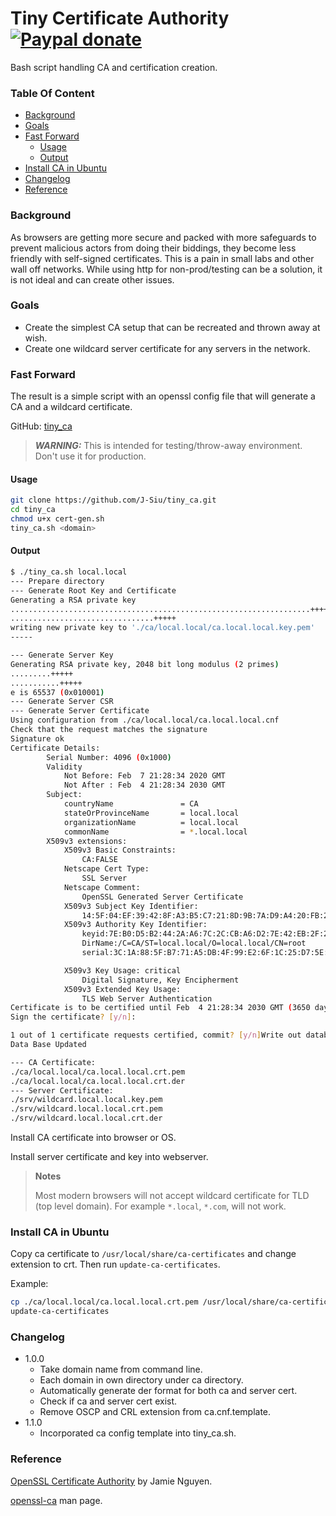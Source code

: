 # Tiny Certificate Authority [![Paypal donate](https://www.paypalobjects.com/en_US/i/btn/btn_donate_LG.gif)](https://www.paypal.com/donate/?business=HZF49NM9D35SJ&no_recurring=0&currency_code=CAD)

Bash script handling CA and certification creation.

### Table Of Content
<!-- TOC -->

- [Background](#background)
- [Goals](#goals)
- [Fast Forward](#fast-forward)
  - [Usage](#usage)
  - [Output](#output)
- [Install CA in Ubuntu](#install-ca-in-ubuntu)
- [Changelog](#changelog)
- [Reference](#reference)

<!-- /TOC -->

### Background

As browsers are getting more secure and packed with more safeguards to prevent malicious actors from doing their biddings, they become less friendly with self-signed certificates. This is a pain in small labs and other wall off networks. While using http for non-prod/testing can be a solution, it is not ideal and can create other issues.

### Goals

- Create the simplest CA setup that can be recreated and thrown away at wish.
- Create one wildcard server certificate for any servers in the network.

### Fast Forward

The result is a simple script with an openssl config file that will generate a CA and a wildcard certificate.

GitHub: [tiny_ca](https://github.com/J-Siu/tiny_ca)

> ***WARNING:*** This is intended for testing/throw-away environment. Don't use it for production.

#### Usage

```sh
git clone https://github.com/J-Siu/tiny_ca.git
cd tiny_ca
chmod u+x cert-gen.sh
tiny_ca.sh <domain>
```

#### Output

```sh
$ ./tiny_ca.sh local.local
--- Prepare directory
--- Generate Root Key and Certificate
Generating a RSA private key
...................................................................+++++
................................+++++
writing new private key to './ca/local.local/ca.local.local.key.pem'
-----

--- Generate Server Key
Generating RSA private key, 2048 bit long modulus (2 primes)
.........+++++
...........+++++
e is 65537 (0x010001)
--- Generate Server CSR
--- Generate Server Certificate
Using configuration from ./ca/local.local/ca.local.local.cnf
Check that the request matches the signature
Signature ok
Certificate Details:
        Serial Number: 4096 (0x1000)
        Validity
            Not Before: Feb  7 21:28:34 2020 GMT
            Not After : Feb  4 21:28:34 2030 GMT
        Subject:
            countryName               = CA
            stateOrProvinceName       = local.local
            organizationName          = local.local
            commonName                = *.local.local
        X509v3 extensions:
            X509v3 Basic Constraints:
                CA:FALSE
            Netscape Cert Type:
                SSL Server
            Netscape Comment:
                OpenSSL Generated Server Certificate
            X509v3 Subject Key Identifier:
                14:5F:04:EF:39:42:8F:A3:B5:C7:21:8D:9B:7A:D9:A4:20:FB:21:EF
            X509v3 Authority Key Identifier:
                keyid:7E:B0:D5:B2:44:2A:A6:7C:2C:CB:A6:D2:7E:42:EB:2F:25:50:3C:E1
                DirName:/C=CA/ST=local.local/O=local.local/CN=root
                serial:3C:1A:88:5F:B7:71:A5:DB:4F:99:E2:6F:1C:25:D7:5E:13:79:83:17

            X509v3 Key Usage: critical
                Digital Signature, Key Encipherment
            X509v3 Extended Key Usage:
                TLS Web Server Authentication
Certificate is to be certified until Feb  4 21:28:34 2030 GMT (3650 days)
Sign the certificate? [y/n]:

1 out of 1 certificate requests certified, commit? [y/n]Write out database with 1 new entries
Data Base Updated

--- CA Certificate:
./ca/local.local/ca.local.local.crt.pem
./ca/local.local/ca.local.local.crt.der
--- Server Certificate:
./srv/wildcard.local.local.key.pem
./srv/wildcard.local.local.crt.pem
./srv/wildcard.local.local.crt.der
```

Install CA certificate into browser or OS.

Install server certificate and key into webserver.

> **Notes**
>
> Most modern browsers will not accept wildcard certificate for TLD (top level domain). For example `*.local`, `*.com`, will not work.

### Install CA in Ubuntu

Copy ca certificate to `/usr/local/share/ca-certificates` and change extension to crt. Then run `update-ca-certificates`.

Example:

```sh
cp ./ca/local.local/ca.local.local.crt.pem /usr/local/share/ca-certificates/ca.local.local.crt
update-ca-certificates
```

### Changelog

- 1.0.0
  - Take domain name from command line.
  - Each domain in own directory under ca directory.
  - Automatically generate der format for both ca and server cert.
  - Check if ca and server cert exist.
  - Remove OSCP and CRL extension from ca.cnf.template.
- 1.1.0
  - Incorporated ca config template into tiny_ca.sh.

### Reference

[OpenSSL Certificate Authority](https://jamielinux.com/docs/openssl-certificate-authority/index.html) by Jamie Nguyen.

[openssl-ca](https://www.openssl.org/docs/manmaster/man1/ca.html) man page.
